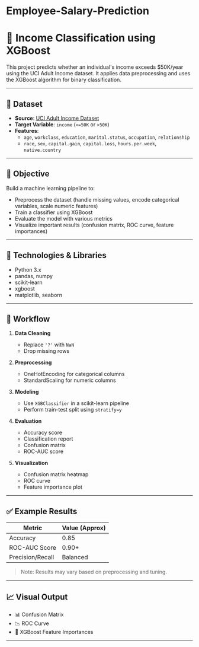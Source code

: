# Employee-Salary-Prediction
# 🧠 Income Classification using XGBoost

This project predicts whether an individual's income exceeds $50K/year using the UCI Adult Income dataset. It applies data preprocessing and uses the XGBoost algorithm for binary classification.

---

## 📁 Dataset

- **Source**: [UCI Adult Income Dataset](https://archive.ics.uci.edu/ml/datasets/adult)
- **Target Variable**: `income` (`<=50K` or `>50K`)
- **Features**:
  - `age`, `workclass`, `education`, `marital.status`, `occupation`, `relationship`
  - `race`, `sex`, `capital.gain`, `capital.loss`, `hours.per.week`, `native.country`

---

## 🎯 Objective

Build a machine learning pipeline to:
- Preprocess the dataset (handle missing values, encode categorical variables, scale numeric features)
- Train a classifier using XGBoost
- Evaluate the model with various metrics
- Visualize important results (confusion matrix, ROC curve, feature importances)

---

## 🔧 Technologies & Libraries

- Python 3.x
- pandas, numpy
- scikit-learn
- xgboost
- matplotlib, seaborn

---

## 🚀 Workflow

1. **Data Cleaning**
   - Replace `'?'` with `NaN`
   - Drop missing rows

2. **Preprocessing**
   - OneHotEncoding for categorical columns
   - StandardScaling for numeric columns

3. **Modeling**
   - Use `XGBClassifier` in a scikit-learn pipeline
   - Perform train-test split using `stratify=y`

4. **Evaluation**
   - Accuracy score
   - Classification report
   - Confusion matrix
   - ROC-AUC score

5. **Visualization**
   - Confusion matrix heatmap
   - ROC curve
   - Feature importance plot

---

## ✅ Example Results

| Metric              | Value (Approx) |
|---------------------|----------------|
| Accuracy            | 0.85           |
| ROC-AUC Score       | 0.90+          |
| Precision/Recall    | Balanced       |

> Note: Results may vary based on preprocessing and tuning.

---

## 📈 Visual Output

- 📊 Confusion Matrix  
- 📉 ROC Curve  
- 🌟 XGBoost Feature Importances

---


